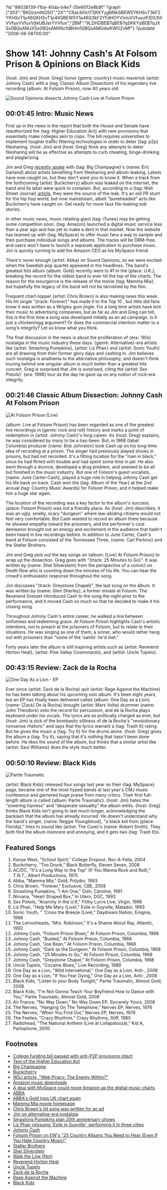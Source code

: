 ?id "86038139-f1ba-40da-b4e7-35e6012e8b8f"
?graph {"203":"BKGzsmNQSO","2X":"C6aL6i0ctTSKKYygM8kSBEW5YKHSvT3kF2YKHSvT1p46QKHSvT1p46QBEW5Y1p46Q3kF2YFdHOYVlxIuVVfuxuIFlDS3ttlVVfuxVVfuxVjtkUBJarYVVfux","2BM":"9LDHDBEB7qBEB7qSKKYyBEB7qJXSx0BQsAMJXSx0BQsAMX6cfdBHm1GBQsAMGdwKWO2vMf"}
?pubdate "2008-08-08T00:00"
# Show 141: Johnny Cash's At Folsom Prison & Opinions on Black Kids
{host: Jim} and {host: Greg} honor {genre: country} music maverick {artist: Johnny Cash} with a {tag: Classic Album Dissection} of his legendary live recording {album: At Folsom Prison}, now 40 years old. 

![Sound Opinions dissects Johnny Cash Live at Folsom Prison](https://static.soundopinions.org/images/2008/cash_folsom.jpg)

## 00:01:45 Intro: Music News
First up in the news is the report that both the House and Senate have reauthorized the {tag: Higher Education Act} with new provisions that essentially make colleges akin to cops. The bill requires universities to implement tougher traffic filtering technologies in order to deter {tag: p2p} filesharing. {host: Jim} and {host: Greg} think any attempts to deter filesharing will be as effective as attempts to curb cheating, binge-drinking and plagiarizing.

Jim and Greg [recently spoke](/show/138/) with {tag: Big Champagne}'s {name: Eric Garland} about artists benefiting from filesharing and album-leaking. Labels have now caught on, but they don't want you to know it. When a track from the forthcoming {artist: Buckcherry} album was leaked on the internet, the band and its label were quick to complain. But, according to a {tag: Wall Street Journal} [article](http://online.wsj.com/news/articles/SB121781125541508813), they were the source of the leak. It's an old PR stunt for the hip hop world, but now mainstream, albeit "boneheaded" acts like Buckcherry have caught on. Get ready for more faux file-leaking sob stories.

In other music news, music retailing giant {tag: iTunes} may be getting some competition soon. {tag: Amazon} launched a digital music service less than a year ago and has yet to make a dent in that market. Now the website has teamed up with {tag: MySpace} to offer music fans a way to sample and then purchase individual songs and albums. The tracks will be DRM-free, and users won't have to launch a separate application to purchase music. Jim is quickly running to add the Amazon CEO as his MySpace friend.

There's never enough {artist: Abba} on Sound Opinions, so we were excited when the Swedish pop quartet appeared in the headlines. The band's greatest hits album {album: Gold} recently went to #1 in the {place:  U.K.}, breaking the record for the oldest band to ever hit the top of the charts. The reason for the resurgence is the release of the movie {tag: Mamma Mia}, but hopefully the legacy of the band will not be tarnished by the film.

Frequent chart-topper {artist: Chris Brown} is also making news this week. His hit single "{track: Forever}" has made it to the Top 10 , but little did fans know it was written as a Wrigley gum jingle. For a long time artists have lent their music to advertising companies, but as far as Jim and Greg can tell, this is the first time a song was developed initially as an ad campaign. Is it just a chicken/egg argument? Or does the commercial intention matter to a song's integrity? Let us know what you think.

The final discussion in the news is about the proliferation of {era: '90s} nostalgia in the music industry these days. {genre: Alternative}-era artists like {artist: Smashing Pumpkins}, {artist: Liz Phair} and {artist: Sonic Youth} are all drawing from their former glory days and cashing in. Jim believes such nostalgia is anathema to the alternative philosophy, and doesn't think touring behind one singular album is much better than a greatest hits concert. Greg is surprised that Jim is surprised, citing the {artist: Sex Pistols}' {era: 1996} tour as the day he gave up on any notion of rock-era integrity.

## 00:21:46 Classic Album Dissection: Johnny Cash At Folsom Prison
![At Folsom Prison (Live)](https://static.soundopinions.org/assets/141/10A0.jpg)

{album: Live at Folsom Prison} has been regarded as one of the greatest live recordings in {genre: rock and roll} history and marks a point of redemption in {artist: Johnny Cash}'s long career. As {host: Greg} explains, he was considered by many to be a has-been. But, in 1968 {label: Columbia} producer {name: Bob Johnston} took Cash up on his long-time idea of recording at a prison. The singer had previously played shows in prisons, but had not recorded. It's a fitting location for the "man in black," since he had flirted with trouble and had spent some time in jail. He also went through a divorce, developed a drug problem, and seemed to be all but finished in the music industry. But one of Folsom's guest vocalists, {name: June Carter-Cash}, played a huge role in helping Johnny Cash get his life back on track. Cash won the {tag: Album of the Year} at the 2nd annual {tag: Country Music Awards} for *Folsom Prison*, and it helped make him a huge star again.

The location of the recording was a key factor to the album's success. {place: Folsom Prison} was not a friendly place. As {host: Jim} describes, it was an ugly, smelly, scary "dungeon" where law-abiding citizens would not feel very comfortable. But Cash wanted to record an album there because he showed empathy toward the prisoners, and the performer's cool demeanor brought out an energy and excitement in the audience that hadn't been heard in live recordings before. In addition to June Carter, Cash's band at Folsom consisted of the Tennessee Three, {name: Carl Perkins} and the Statler Brothers.

Jim and Greg pick out the key songs on {album: [Live] At Folsom Prison} to wrap up the dissection. Greg goes with "{track: 25 Minutes to Go}". It was written by {name: Shel Silverstein} from the perspective of a convict on Death Row who is counting down the minutes of his life. You can hear the crowd's enthusiastic response throughout the song.

Jim discusses "{track: Greystone Chapel}", the last song on the album. It was written by {name: Glen Sherley}, a former inmate at Folsom. The Reverend Gresset introduced Cash to the song the night prior to the performance, and it moved Cash so much so that he decided to make it his closing song.

Throughout Johnny Cash's entire career, he walked a line between sinfulness and redeeming grace. *At Folsom Prison* highlights Cash's artistic intentions, not to preach at the prisoners of Folsom, but to relate to their situations. He was singing as one of them, a sinner, who would rather hang out with prisoners than "some of the 'saints' he'd met."

Forty years later the album is still inspiring artists such as {artist: Reverend Horton Heat}, {artist: Pine Valley Cosmonauts}, and {artist: Uncle Tupelo}.

## 00:43:15 Review: Zack de la Rocha
![One Day As a Lion - EP](https://static.soundopinions.org/assets/141/2030.jpg)

Ever since {artist: Zack de la Rocha} quit {artist: Rage Against the Machine} he has been talking about his upcoming solo album. It's been eight years, but an EP has finally been delivered called {album: One Day as a Lion}. {name: [Zack] De la Rocha} brought {artist: Mars Volta} drummer {name: John Theodore} onto the record for percussion, and de la Rocha plays keyboard under his vocals. The lyrics are as politically charged as ever, but {host: Jim} is sick of the bombastic silliness of de la Rocha's "revolutionary nonsense rhetoric" and says that the lyrics warrant a {tag: Trash It} rating. But he gives the music a {tag: Try It} for the drums alone. {host: Greg} gives the album a {tag: Try It}, saying that it's nothing that hasn't been done before. He likes the sound of the album, but thinks that a similar artist like {artist: Saul Williams} does the style much better.

## 00:50:10 Review: Black Kids
![Partie Traumatic](https://static.soundopinions.org/assets/141/2BM0.jpg)

{artist: Black Kids} released four songs last year on their {tag: MySpace} page, became one of the most hyped bands at last year's CMJ music conference and garnered huge praise from many critics. Their first full-length album is called {album: Partie Traumatic}. {host: Jim} hates the "sneering hipness" and "desperate sexuality" the album emits. {host: Greg} thinks Black Kids isn't going to last much longer, acknowledging the backlash that the album has already incurred. He doesn't understand why the band's singer, {name: Reggie Youngblood}, "a black kid from {place: Florida}," tries to sound like {artist: The Cure}'s {name: Robert Smith}. They both find the album insincere and annoying, and it gets two {tag: Trash It}s.

## Featured Songs
1. Kanye West, "School Spirit," College Dropout, Roc-A-Fella, 2004
2. Buckcherry, "Too Drunk," Black Butterfly, Eleven Seven, 2008
3. AC/DC, "It's a Long Way to the Top" (If You Wanna Rock and Roll)," T.N.T., Albert Productions, 1975
4. Abba, "Mamma Mia," Gold, Polydor, 1993
5. Chris Brown, "Forever," Exclusive, CBE, 2008
6. Smashing Pumpkins, "I Am One," Gish, Caroline, 1991
7. Nirvana, "Heart Shaped Box," In Utero, DGC, 1993
8. Sex Pistols, "Anarchy in the U.K," Filthy Lucre Live, Virgin, 1996
9. Liz Phair, "Help Me Mary (Live)," Exile in Guyville, Matador, 1993
10. Sonic Youth, " 'Cross the Breeze (Live)," Daydream Nation, Enigma, 1988
11. The Lemonheads, "Mrs. Robinson," It's a Shame About Ray, Atlantic, 1992
12. Johnny Cash, "Folsom Prison Blues," At Folsom Prison, Columbia, 1968
13. Johnny Cash, "Busted," At Folsom Prison, Columbia, 1968
14. Johnny Cash, "Joe Bean," At Folsom Prison, Columbia, 1968
15. Johnny Cash, "Dark as the Dungeon," At Folsom Prison, Columbia, 1968
16. Johnny Cash, "25 Minutes to Go," At Folsom Prison, Columbia, 1968
17. Johnny Cash, "Greystone Chapel," At Folsom Prison, Columbia, 1968
18. Uncle Tupelo, "Cocaine Blues," Live Recording, 1989
19. One Day as a Lion, "Wild International," One Day as a Lion, Anti-, 2008
20. One Day as a Lion, "If You Fear Dying," One Day as a Lion, Anti-, 2008
21. Black Kids, "Listen to your Body Tonight," Partie Traumatic, Almost Gold, 2008
22. Black Kids, "I'm Not Gonna Teach Your Boyfriend How to Dance with You," Partie Traumatic, Almost Gold, 2008 
1. Air France, "No Way Down," No Way Down EP, Sincerely Yours, 2008
23. The Nerves, "Hanging On The Telephone," Nerves EP, Nerves, 1976
24. The Nerves, "When You Find Out," Nerves EP, Nerves, 1976
25. The Feelies, "Crazy Rhythms," Crazy Rhythms, Stiff, 1980
26. Radiohead, "The National Anthem (Live at Lollapalooza)," Kid A, Parlophone, 2000 

## Footnotes
- [College funding bill passed with anti-P2P provisions intact](http://arstechnica.com/news.ars/post/20080801-college-funding-bill-passed-with-anti-p2p-provisions-intact.html)
- [Text of the Higher Education Act](http://www.govtrack.us/congress/bill.xpd?bill=h110-4137)
- [Big Champagne](http://www.bigchampagne.com/)
- [Buckcherry](http://www.buckcherry.com/)
- [WSJ article, "Web Piracy: The Enemy Within?"](http://online.wsj.com/article/SB121781125541508813.html?mod=googlenews_wsj)
- [Amazon music downloads](http://www.amazon.com/MP3-Music-Download/b?ie=UTF8&node=163856011)
- [A deal with MySpace could move Amazon up the digital music charts](http://money.cnn.com/2008/07/30/technology/amazon.fortune/index.htm)
- [ABBA](http://www.abbasite.com/)
- [ABBA's Gold tops UK chart again](http://news.bbc.co.uk/2/hi/entertainment/7539805.stm)
- [Mamma Mia movie homepage](http://www.mammamiamovie.com/)
- [Chris Brown's hit song was written for an ad](http://www.wsj.com/articles/SB121721123435289073)
- [Jim on alternative-era nostalgia](http://www.jimdero.com/Milk%20It/PumpsExcerpt.htm)
- [Smashing Pumpkins plan 20th anniversary shows](http://www.reuters.com/article/musicNews/idUSN0942688320080709)
- [Liz Phair reissuing 'Exile in Guyville', performing it in three cities](http://www.brooklynvegan.com/archives/2008/05/liz_phair_reiss.html)
- [Johnny Cash](http://www.johnnycash.com/)
- [Folsom Prison on EW's "25 Country Albums You Need to Hear (Even If You Hate Country Music)"](http://www.ew.com/ew/gallery/0,,20200473,00.html)
- [Statler Brothers](http://www.statlerbrothers.com/)
- [Shel Silverstein](http://www.shelsilverstein.com/indexSite.html)
- [Walk the Line (film)](http://www.imdb.com/title/tt0358273/)
- [Reverend Horton Heat](http://www.reverendhortonheat.com/)
- [Uncle Tupelo](http://www.uncletupelo.com/)
- [Zack de la Rocha](http://www.allmusic.com/cg/amg.dll?p=amg&sql=11:0vfyxq85ldke)
- [Rage Against the Machine](http://www.ratm.com/)
- [Black Kids](http://www.myspace.com/blackkidsrock)
